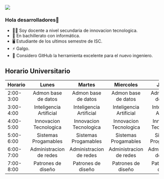 ![](https://i.ibb.co/ScxqTM0/cooltext391591404532596.png)

### Hola desarrolladores👋

- 👨‍🏫 Soy docente a nivel secundaria de innovacion tecnologica.
- 🔭 En bachillerato con informática.
- 🖥 Estudiante de los ultimos semestre de ISC.
- ⚡ Galgo.
- 🤔 Considero GitHub la herramienta excelente para el nuevo ingeniero.

## Horario Universitario

| Horario 	|Lunes                        |Martes                       |Miercoles                    |Jueves                       |Viernes                      |
|----------	|:---------------------------:|:---------------------------:|:---------------------------:|:---------------------------:|:---------------------------:|
|2:00-3:00  |Admon base de datos          |Admon base de datos          |Admon base de datos          |Admon base de datos          |Admon base de datos          |
|3:00-4:00  |Inteligencia Artificial      |Inteligencia Artificial      |Inteligencia Artificial      |Inteligencia Artificial      |Inteligencia Artificial      |
|4:00-5:00  |Innovacion Tecnologica       |Innovacion Tecnologica       |Innovacion Tecnologica       |Innovacion Tecnologica       |Innovacion Tecnologica       | 
|5:00-6:00  |Sistemas Progamables         |Sistemas Progamables         |Sistemas Progamables         |Sistemas Progamables         |Sistemas Progamables         |
|6:00-7:00  |Administracion de redes    	|Administracion de redes    	|Administracion de redes    	|Administracion de redes    	|Administracion de redes    	|
|7:00-8:00  |Patrones de diseño          	|Patrones de diseño          	|Patrones de diseño          	|Patrones de diseño          	|Patrones de diseño          	|


<!--
**4DownPortu/4DownPortu** is a ✨ _special_ ✨ repository because its `README.md` (this file) appears on your GitHub profile.

Here are some ideas to get you started:

- 🔭 I’m currently working on ...
- 🌱 I’m currently learning ...
- 👯 I’m looking to collaborate on ...
- 🤔 I’m looking for help with ...
- 💬 Ask me about ...
- 📫 How to reach me: ...
- 😄 Pronouns: ...
- ⚡ Fun fact: ...
-->
